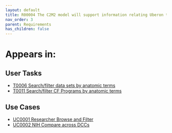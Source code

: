 ```yaml
---
layout: default
title: R00004 The C2M2 model will support information relating Uberon terms to CF programs
nav_order: 3
parent: Requirements
has_children: false
---
```


# Appears in:


## User Tasks

-   [T0006 Search/filter data sets by anatomic terms](../user-tasks/t0006-searchfilter-data-sets-by-anatomic-terms.md)
-   [T0011 Search/filter CF Programs by anatomic terms](../user-tasks/t0011-searchfilter-common-fund-programs-by-anatomic-terms.md)

## Use Cases

-   [UC0001 Researcher Browse and Filter](../use-cases/browse-and-filter.md)
-   [UC0002 NIH Compare across DCCs](../use-cases/multi-compare-custodian.md)
